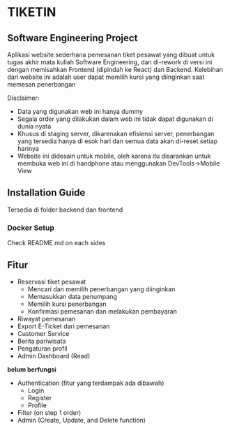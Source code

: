 # TIKETIN

## Software Engineering Project

Aplikasi website sederhana pemesanan tiket pesawat yang dibuat untuk tugas akhir mata kuliah Software Engineering, dan di-rework di versi ini dengan memisahkan Frontend (dipindah ke React) dan Backend. Kelebihan dari website ini adalah user dapat memilih kursi yang diinginkan saat memesan penerbangan

Disclaimer:

- Data yang digunakan web ini hanya dummy
- Segala order yang dilakukan dalam web ini tidak dapat digunakan di dunia nyata
- Khusus di staging server, dikarenakan efisiensi server, penerbangan yang tersedia hanya di esok hari dan semua data akan di-reset setiap harinya
- Website ini didesain untuk mobile, oleh karena itu disarankan untuk membuka web ini di handphone atau menggunakan DevTools->Mobile View

## Installation Guide

Tersedia di folder backend dan frontend

### Docker Setup

Check README.md on each sides

## Fitur

- Reservasi tiket pesawat
  - Mencari dan memilih penerbangan yang diinginkan
  - Memasukkan data penumpang
  - Memilih kursi penerbangan
  - Konfirmasi pemesanan dan melakukan pembayaran
- Riwayat pemesanan
- Export E-Ticket dari pemesanan
- Customer Service
- Berita pariwisata
- Pengaturan profil
- Admin Dashboard (Read)

**belum berfungsi**

- Authentication (fitur yang terdampak ada dibawah)
  - Login
  - Register
  - Profile
- Filter (on step 1 order)
- Admin (Create, Update, and Delete function)
